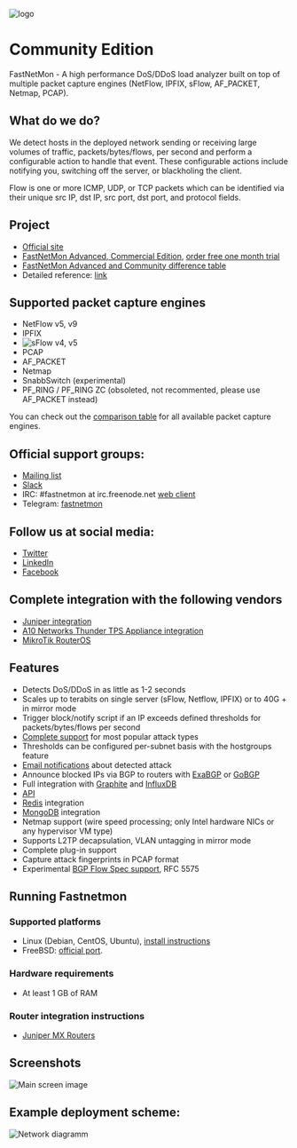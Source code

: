 ![logo](https://fastnetmon.com/wp-content/uploads/2018/01/cropped-new_logo_3var-e1515443553507-1-300x146.png)

Community Edition
===========
FastNetMon - A high performance DoS/DDoS load analyzer built on top of multiple packet capture engines (NetFlow, IPFIX, sFlow, AF_PACKET, Netmap, PCAP).

What do we do?
--------------
We detect hosts in the deployed network sending or receiving large volumes of traffic, packets/bytes/flows, per second and
perform a configurable action to handle that event. These configurable actions include notifying you, switching off the server, or blackholing the client.

Flow is one or more ICMP, UDP, or TCP packets which can be identified via their unique src IP, dst IP, src port, dst port, and protocol fields.

Project 
-------
- [Official site](https://fastnetmon.com)
- [FastNetMon Advanced, Commercial Edition](https://fastnetmon.com/fastnetmon-advanced/), [order free one month trial](https://fastnetmon.com/trial/)
- [FastNetMon Advanced and Community difference table](https://fastnetmon.com/compare-community-and-advanced/)
- Detailed reference: [link](https://translate.google.com/translate?sl=auto&tl=en&u=https%3A%2F%2Ffastnetmon.com%2Fwp-content%2Fuploads%2F2017%2F07%2FFastNetMon_Reference_Russian.pdf)

Supported packet capture engines
--------------------------------
- NetFlow v5, v9
- IPFIX
- ![sFlow](http://sflow.org/images/sflowlogo.gif) v4, v5
- PCAP
- AF_PACKET
- Netmap
- SnabbSwitch (experimental) 
- PF_RING / PF_RING ZC (obsoleted, not recommented, please use AF_PACKET instead) 

You can check out the [comparison table](https://fastnetmon.com/docs/capture_backends/) for all available packet capture engines.

Official support groups:
-------
- [Mailing list](https://groups.google.com/forum/#!forum/fastnetmon)
- [Slack](https://join.slack.com/t/fastnetmon/shared_invite/MjM3NDUwNzY4NjA5LTE1MDQ4MzE5NTAtYmU4MjYyYWNiZQ)
- IRC: #fastnetmon at irc.freenode.net [web client](https://webchat.freenode.net/)
- Telegram: [fastnetmon](https://t.me/fastnetmon)

Follow us at social media:
-------
- [Twitter](https://twitter.com/fastnetmon)
- [LinkedIn](https://www.linkedin.com/company/fastnetmon/)
- [Facebook](https://www.facebook.com/fastnetmon/)

Complete integration with the following vendors 
--------------------------------
- [Juniper integration](src/juniper_plugin)
- [A10 Networks Thunder TPS Appliance integration](src/a10_plugin)
- [MikroTik RouterOS](src/mikrotik_plugin)

Features
--------
- Detects DoS/DDoS in as little as 1-2 seconds
- Scales up to terabits on single server (sFlow, Netflow, IPFIX) or to 40G + in mirror mode
- Trigger block/notify script if an IP exceeds defined thresholds for packets/bytes/flows per second
- [Complete support](https://fastnetmon.com/docs/detected_attack_types/) for most popular attack types
- Thresholds can be configured per-subnet basis with the hostgroups feature
- [Email notifications](https://fastnetmon.com/docs/attack_report_example/) about detected attack
- Announce blocked IPs via BGP to routers with [ExaBGP](https://fastnetmon.com/docs/exabgp_integration/) or  [GoBGP](https://fastnetmon.com/docs/gobgp-integration/)
- Full integration with [Graphite](https://fastnetmon.com/docs/graphite_integration/) and [InfluxDB](https://fastnetmon.com/docs/influxdb_integration/)
- [API](https://fastnetmon.com/docs/fastnetmon-community-api/)
- [Redis](https://fastnetmon.com/docs/redis/) integration
- [MongoDB](https://fastnetmon.com/docs/mongodb/) integration
- Netmap support (wire speed processing; only Intel hardware NICs or any hypervisor VM type)
- Supports L2TP decapsulation, VLAN untagging in mirror mode 
- Complete plug-in support
- Capture attack fingerprints in PCAP format
- Experimental [BGP Flow Spec support](https://fastnetmon.com/docs/bgp_flow_spec/), RFC 5575

Running Fastnetmon
------------------
### Supported platforms
- Linux (Debian, CentOS, Ubuntu), [install instructions](https://fastnetmon.com/install/)
- FreeBSD: [official port](https://www.freshports.org/net-mgmt/fastnetmon/).

### Hardware requirements
- At least 1 GB of RAM

### Router integration instructions
- [Juniper MX Routers](https://fastnetmon.com/docs/junos_integration/)


Screenshots
------------

![Main screen image](docs/images/fastnetmon_screen.png)

Example deployment scheme:
--------------

![Network diagramm](docs/images/deploy.png)
